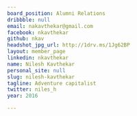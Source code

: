 ```yaml
---
board_position: Alumni Relations
dribbble: null
email: nakavthekar@gmail.com
facebook: nkavthekar
github: nkav
headshot_jpg_url: http://1drv.ms/1Jg62BP
layout: member_page
linkedin: nkavthekar
name: Nilesh Kavthekar
personal_site: null
slug: nilesh-kavthekar
tagline: Adventure capitalist
twitter: niles_h
year: 2016

---
```


